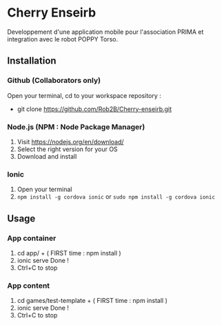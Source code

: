 
# Cherry Enseirb
Developpement d'une application mobile pour l'association PRIMA et integration avec le robot POPPY Torso.

## Installation 

### Github (Collaborators only)
Open your terminal, cd to your workspace repository :
- git clone https://github.com/Rob2B/Cherry-enseirb.git

### Node.js (NPM : Node Package Manager)
1. Visit https://nodejs.org/en/download/
2. Select the right version for your OS
3. Download and install

### Ionic
1. Open your terminal
2. `npm install -g cordova ionic` or `sudo npm install -g cordova ionic`

## Usage

### App container
1. cd app/ + ( FIRST time : npm install )
2. ionic serve
Done !
3. Ctrl+C to stop

### App content
1. cd games/test-template + ( FIRST time : npm install )
2. ionic serve
Done !
3. Ctrl+C to stop


